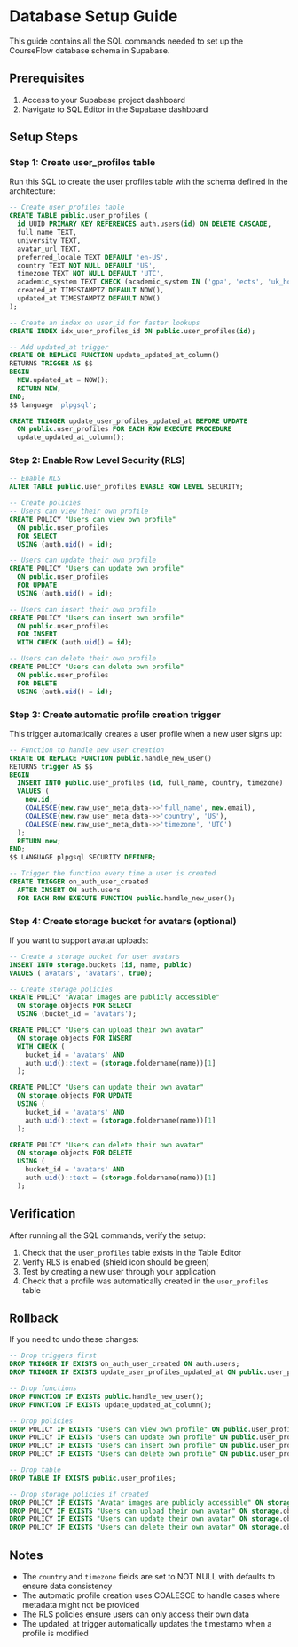 # Database Setup Guide

This guide contains all the SQL commands needed to set up the CourseFlow database schema in Supabase.

## Prerequisites

1. Access to your Supabase project dashboard
2. Navigate to SQL Editor in the Supabase dashboard

## Setup Steps

### Step 1: Create user_profiles table

Run this SQL to create the user profiles table with the schema defined in the architecture:

```sql
-- Create user_profiles table
CREATE TABLE public.user_profiles (
  id UUID PRIMARY KEY REFERENCES auth.users(id) ON DELETE CASCADE,
  full_name TEXT,
  university TEXT,
  avatar_url TEXT,
  preferred_locale TEXT DEFAULT 'en-US',
  country TEXT NOT NULL DEFAULT 'US',
  timezone TEXT NOT NULL DEFAULT 'UTC',
  academic_system TEXT CHECK (academic_system IN ('gpa', 'ects', 'uk_honours', 'percentage')),
  created_at TIMESTAMPTZ DEFAULT NOW(),
  updated_at TIMESTAMPTZ DEFAULT NOW()
);

-- Create an index on user_id for faster lookups
CREATE INDEX idx_user_profiles_id ON public.user_profiles(id);

-- Add updated_at trigger
CREATE OR REPLACE FUNCTION update_updated_at_column()
RETURNS TRIGGER AS $$
BEGIN
  NEW.updated_at = NOW();
  RETURN NEW;
END;
$$ language 'plpgsql';

CREATE TRIGGER update_user_profiles_updated_at BEFORE UPDATE
  ON public.user_profiles FOR EACH ROW EXECUTE PROCEDURE 
  update_updated_at_column();
```

### Step 2: Enable Row Level Security (RLS)

```sql
-- Enable RLS
ALTER TABLE public.user_profiles ENABLE ROW LEVEL SECURITY;

-- Create policies
-- Users can view their own profile
CREATE POLICY "Users can view own profile" 
  ON public.user_profiles 
  FOR SELECT 
  USING (auth.uid() = id);

-- Users can update their own profile
CREATE POLICY "Users can update own profile" 
  ON public.user_profiles 
  FOR UPDATE 
  USING (auth.uid() = id);

-- Users can insert their own profile
CREATE POLICY "Users can insert own profile" 
  ON public.user_profiles 
  FOR INSERT 
  WITH CHECK (auth.uid() = id);

-- Users can delete their own profile
CREATE POLICY "Users can delete own profile" 
  ON public.user_profiles 
  FOR DELETE 
  USING (auth.uid() = id);
```

### Step 3: Create automatic profile creation trigger

This trigger automatically creates a user profile when a new user signs up:

```sql
-- Function to handle new user creation
CREATE OR REPLACE FUNCTION public.handle_new_user()
RETURNS trigger AS $$
BEGIN
  INSERT INTO public.user_profiles (id, full_name, country, timezone)
  VALUES (
    new.id,
    COALESCE(new.raw_user_meta_data->>'full_name', new.email),
    COALESCE(new.raw_user_meta_data->>'country', 'US'),
    COALESCE(new.raw_user_meta_data->>'timezone', 'UTC')
  );
  RETURN new;
END;
$$ LANGUAGE plpgsql SECURITY DEFINER;

-- Trigger the function every time a user is created
CREATE TRIGGER on_auth_user_created
  AFTER INSERT ON auth.users
  FOR EACH ROW EXECUTE FUNCTION public.handle_new_user();
```

### Step 4: Create storage bucket for avatars (optional)

If you want to support avatar uploads:

```sql
-- Create a storage bucket for user avatars
INSERT INTO storage.buckets (id, name, public)
VALUES ('avatars', 'avatars', true);

-- Create storage policies
CREATE POLICY "Avatar images are publicly accessible"
  ON storage.objects FOR SELECT
  USING (bucket_id = 'avatars');

CREATE POLICY "Users can upload their own avatar"
  ON storage.objects FOR INSERT
  WITH CHECK (
    bucket_id = 'avatars' AND
    auth.uid()::text = (storage.foldername(name))[1]
  );

CREATE POLICY "Users can update their own avatar"
  ON storage.objects FOR UPDATE
  USING (
    bucket_id = 'avatars' AND
    auth.uid()::text = (storage.foldername(name))[1]
  );

CREATE POLICY "Users can delete their own avatar"
  ON storage.objects FOR DELETE
  USING (
    bucket_id = 'avatars' AND
    auth.uid()::text = (storage.foldername(name))[1]
  );
```

## Verification

After running all the SQL commands, verify the setup:

1. Check that the `user_profiles` table exists in the Table Editor
2. Verify RLS is enabled (shield icon should be green)
3. Test by creating a new user through your application
4. Check that a profile was automatically created in the `user_profiles` table

## Rollback

If you need to undo these changes:

```sql
-- Drop triggers first
DROP TRIGGER IF EXISTS on_auth_user_created ON auth.users;
DROP TRIGGER IF EXISTS update_user_profiles_updated_at ON public.user_profiles;

-- Drop functions
DROP FUNCTION IF EXISTS public.handle_new_user();
DROP FUNCTION IF EXISTS update_updated_at_column();

-- Drop policies
DROP POLICY IF EXISTS "Users can view own profile" ON public.user_profiles;
DROP POLICY IF EXISTS "Users can update own profile" ON public.user_profiles;
DROP POLICY IF EXISTS "Users can insert own profile" ON public.user_profiles;
DROP POLICY IF EXISTS "Users can delete own profile" ON public.user_profiles;

-- Drop table
DROP TABLE IF EXISTS public.user_profiles;

-- Drop storage policies if created
DROP POLICY IF EXISTS "Avatar images are publicly accessible" ON storage.objects;
DROP POLICY IF EXISTS "Users can upload their own avatar" ON storage.objects;
DROP POLICY IF EXISTS "Users can update their own avatar" ON storage.objects;
DROP POLICY IF EXISTS "Users can delete their own avatar" ON storage.objects;
```

## Notes

- The `country` and `timezone` fields are set to NOT NULL with defaults to ensure data consistency
- The automatic profile creation uses COALESCE to handle cases where metadata might not be provided
- The RLS policies ensure users can only access their own data
- The updated_at trigger automatically updates the timestamp when a profile is modified